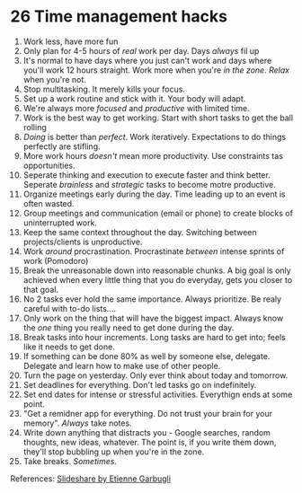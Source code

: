 # 26 Time management hacks

1. Work less, have more fun
2. Only plan for 4-5 hours of _real_ work per day. Days _always_ fil up
3. It's normal to have days where you just can't work and days where you'll work 12 hours straight. Work more when you're _in the zone_. _Relax_ when you're not.
4. Stop multitasking. It merely kills your focus.
5. Set up a work routine and stick with it. Your body will adapt.
6. We're always more _focused_ and _productive_ with limited time.
7. Work is the best way to get working. Start with short tasks to get the ball rolling
8. _Doing_ is better than _perfect_. Work iteratively. Expectations to do things perfectly are stifling.
9. More work hours _doesn't_ mean more productivity. Use constraints tas opportunities.
10. Seperate thinking and execution to execute faster and think better. Seperate _brainless_ and _strategic_ tasks to become motre productive.
11. Organize meetings early during the day. Time leading up to an event is often wasted.
12. Group meetings and communication (email or phone) to create blocks of uninterrupted work.
13. Keep the same context throughout the day. Switching between projects/clients is unproductive.
14. Work _around_ procrastination. Procrastinate _between_ intense sprints of work (Pomodoro)
15. Break the unreasonable down into reasonable chunks. A big goal is only achieved when every little thing that you do everyday, gets you closer to that goal.
16. No 2 tasks ever hold the same importance. Always prioritize. Be realy careful with to-do lists....
17. Only work on the thing that will have the biggest impact. Always know the _one_ thing you really need to get done during the day.
18. Break tasks into hour increments. Long tasks are hard to get into; feels like it needs to get done.
19. If something can be done 80% as well by someone else, delegate. Delegate and learn how to make use of other people.
20. Turn the page on yesterday. Only ever think about today and tomorrow.
21. Set deadlines for everything. Don't led tasks go on indefinitely.
22. Set end dates for intense or stressful activities. Everythign ends at some point.
23. "Get a remidner app for everything. Do not trust your brain for your memory". _Always_ take notes.
24. Write down anything that distracts you - Google searches, random thoughts, new ideas, whatever. The point is, if you write them down, they'll stop bubbling up when you're in the zone.
25. Take breaks. _Sometimes_.

References: [Slideshare by Etienne Garbugli](https://www.slideshare.net/egarbugli/26-time-management-hacks-i-wish-id-known-at-20/14-Keep_the_same_context_throughout)
